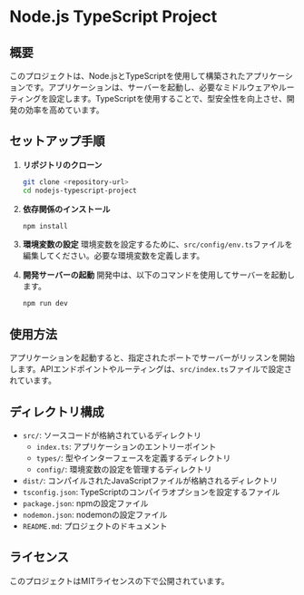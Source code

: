 # Node.js TypeScript Project

## 概要
このプロジェクトは、Node.jsとTypeScriptを使用して構築されたアプリケーションです。アプリケーションは、サーバーを起動し、必要なミドルウェアやルーティングを設定します。TypeScriptを使用することで、型安全性を向上させ、開発の効率を高めています。

## セットアップ手順

1. **リポジトリのクローン**
   ```bash
   git clone <repository-url>
   cd nodejs-typescript-project
   ```

2. **依存関係のインストール**
   ```bash
   npm install
   ```

3. **環境変数の設定**
   環境変数を設定するために、`src/config/env.ts`ファイルを編集してください。必要な環境変数を定義します。

4. **開発サーバーの起動**
   開発中は、以下のコマンドを使用してサーバーを起動します。
   ```bash
   npm run dev
   ```

## 使用方法
アプリケーションを起動すると、指定されたポートでサーバーがリッスンを開始します。APIエンドポイントやルーティングは、`src/index.ts`ファイルで設定されています。

## ディレクトリ構成
- `src/`: ソースコードが格納されているディレクトリ
  - `index.ts`: アプリケーションのエントリーポイント
  - `types/`: 型やインターフェースを定義するディレクトリ
  - `config/`: 環境変数の設定を管理するディレクトリ
- `dist/`: コンパイルされたJavaScriptファイルが格納されるディレクトリ
- `tsconfig.json`: TypeScriptのコンパイラオプションを設定するファイル
- `package.json`: npmの設定ファイル
- `nodemon.json`: nodemonの設定ファイル
- `README.md`: プロジェクトのドキュメント

## ライセンス
このプロジェクトはMITライセンスの下で公開されています。